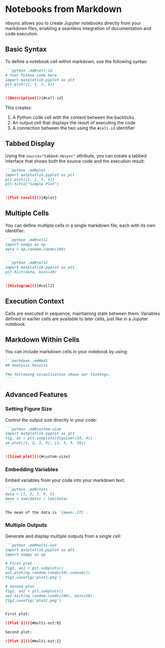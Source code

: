 # Notebooks from Markdown

nbsync allows you to create Jupyter notebooks directly from your markdown files,
enabling a seamless integration of documentation and code execution.

## Basic Syntax

To define a notebook cell within markdown, use the following syntax:

````markdown
```python .md#cell-id
# Your Python code here
import matplotlib.pyplot as plt
plt.plot([1, 2, 3, 4])
```

![Description](){#cell-id}
````

This creates:

1. A Python code cell with the content between the backticks
2. An output cell that displays the result of executing the code
3. A connection between the two using the `#cell-id` identifier

## Tabbed Display

Using the `source="tabbed-nbsync"` attribute, you can create a tabbed interface
that shows both the source code and the execution result:

````markdown source="tabbed-nbsync"
```python .md#plot
import matplotlib.pyplot as plt
plt.plot([1, 2, 3, 4])
plt.title("Simple Plot")
```

![Plot result](){#plot}
````

## Multiple Cells

You can define multiple cells in a single markdown file, each with its own
identifier:

````markdown
```python .md#cell1
import numpy as np
data = np.random.randn(100)
```

```python .md#cell2
import matplotlib.pyplot as plt
plt.hist(data, bins=20)
```

![Histogram](){#cell2}
````

## Execution Context

Cells are executed in sequence, maintaining state between them. Variables
defined in earlier cells are available to later cells, just like in a Jupyter
notebook.

## Markdown Within Cells

You can include markdown cells in your notebook by using:

````markdown
```markdown .md#md1
## Analysis Results

The following visualization shows our findings.
```
````

## Advanced Features

### Setting Figure Size

Control the output size directly in your code:

````markdown
```python .md#custom-size
import matplotlib.pyplot as plt
fig, ax = plt.subplots(figsize=(10, 4))
ax.plot([1, 2, 3, 4], [1, 4, 9, 16])
```

![Sized plot](){#custom-size}
````

### Embedding Variables

Embed variables from your code into your markdown text:

````markdown
```python .md#stats
data = [1, 2, 3, 4, 5]
mean = sum(data) / len(data)
```

The mean of the data is `{mean:.2f}`.
````

### Multiple Outputs

Generate and display multiple outputs from a single cell:

````markdown
```python .md#multi-out
import matplotlib.pyplot as plt
import numpy as np

# First plot
fig1, ax1 = plt.subplots()
ax1.plot(np.random.randn(50).cumsum())
fig1.savefig('plot1.png')

# Second plot
fig2, ax2 = plt.subplots()
ax2.hist(np.random.randn(100), bins=20)
fig2.savefig('plot2.png')
```

First plot:

![Plot 1](){#multi-out:0}

Second plot:

![Plot 2](){#multi-out:1}
````
